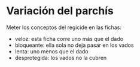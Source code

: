 # Variación del parchís

Meter los conceptos del regicide en las fichas:

- veloz: esta ficha corre uno más que el dado
- bloqueante: ella sola no deja pasar en los vados
- lenta: uno menos que el dado
- desprotegida: los vados no la cubren
